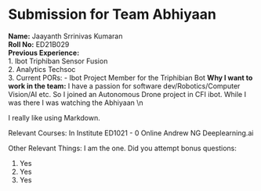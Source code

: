Submission for Team Abhiyaan
=====================================
<p> <strong>Name:</strong> Jaayanth Srrinivas Kumaran <br>
<strong>Roll No:</strong> ED21B029 <br>
<strong>Previous Experience:</strong><br>
1. Ibot Triphiban Sensor Fusion<br>
2. Analytics Techsoc<br> 
3. 
Current PORs: 
- Ibot Project Member for the Triphibian Bot
<strong>Why I want to work in the team:</strong>
I have a passion for software dev/Robotics/Computer Vision/AI etc. So I joined an Autonomous Drone project in CFI ibot. While I was there I was watching the Abhiyaan \n
<p>I really like using Markdown.</p>
Relevant Courses:
In Institute
ED1021 - 0
Online
Andrew NG Deeplearning.ai

Other Relevant Things:
I am the one.
Did you attempt bonus questions:
1. Yes
2. Yes
3. Yes

</p>
